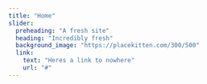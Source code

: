 ```yaml
---
title: "Home"
slider:
  preheading: "A fresh site"
  heading: "Incredibly fresh"
  background_image: "https://placekitten.com/300/500"
  link:
    text: "Heres a link to nowhere"
    url: "#"
---
```

